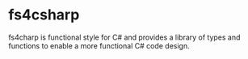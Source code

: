 # fs4csharp
fs4charp is functional style for C# and provides a library of types and functions to enable a more functional C# code design.
